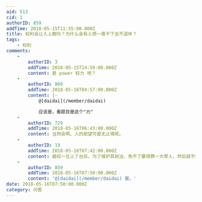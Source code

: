 ```yaml
---
aid: 513
cid: 1
authorID: 859
addTime: 2018-05-15T11:55:00.000Z
title: 权利会让人上瘾吗？为什么会有人想一直干下去不退休？
tags:
    - 权利
comments:
    -
        authorID: 3
        addTime: 2018-05-15T14:59:00.000Z
        content: 是 power 权力 吧？
    -
        authorID: 860
        addTime: 2018-05-16T04:57:00.000Z
        content: |-
            @[daidai](/member/daidai)

            应该是，看题目是这个"力"
    -
        authorID: 729
        addTime: 2018-05-16T06:43:00.000Z
        content: 当然会啊，人的欲望可是无止境呢。
    -
        authorID: 19
        addTime: 2018-05-16T07:42:00.000Z
        content: 威权一旦上了台后，为了维护其统治，免不了要得罪一大帮人，然后就不敢下台了，因为一旦下台，等待他的很可能是疯狂的报复。
    -
        authorID: 859
        addTime: 2018-05-16T07:50:00.000Z
        content: '@[daidai](/member/daidai) 是。'
date: 2018-05-16T07:50:00.000Z
category: 问答
---
```



